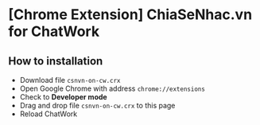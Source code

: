 # [Chrome Extension] ChiaSeNhac.vn for ChatWork

## How to installation

* Download file ``csnvn-on-cw.crx``
* Open Google Chrome with address ``chrome://extensions``
* Check to __Developer mode__
* Drag and drop file ``csnvn-on-cw.crx`` to this page
* Reload ChatWork
